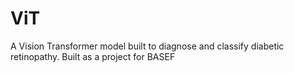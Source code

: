 # ViT
A Vision Transformer model built to diagnose and classify diabetic retinopathy. Built as a project for BASEF

